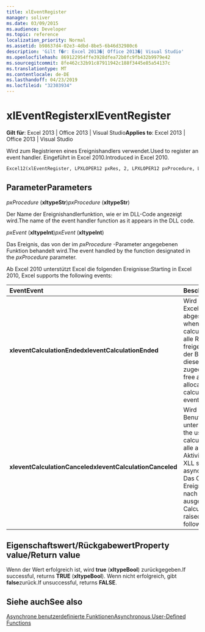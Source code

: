 ```yaml
---
title: xlEventRegister
manager: soliver
ms.date: 03/09/2015
ms.audience: Developer
ms.topic: reference
localization_priority: Normal
ms.assetid: b98637d4-02e3-4dbd-8be5-6b46d32980c6
description: 'Gilt f�r: Excel 2013�| Office 2013�| Visual Studio'
ms.openlocfilehash: 869122954ffe3928dfea72b8fc9fb432b9979e42
ms.sourcegitcommit: 8fe462c32b91c87911942c188f3445e85a54137c
ms.translationtype: MT
ms.contentlocale: de-DE
ms.lasthandoff: 04/23/2019
ms.locfileid: "32303934"
---
```

# <a name="xleventregister"></a><span data-ttu-id="f62ee-103">xlEventRegister</span><span class="sxs-lookup"><span data-stu-id="f62ee-103">xlEventRegister</span></span>

 <span data-ttu-id="f62ee-104">**Gilt für**: Excel 2013 | Office 2013 | Visual Studio</span><span class="sxs-lookup"><span data-stu-id="f62ee-104">**Applies to**: Excel 2013 | Office 2013 | Visual Studio</span></span> 
  
<span data-ttu-id="f62ee-105">Wird zum Registrieren eines Ereignishandlers verwendet.</span><span class="sxs-lookup"><span data-stu-id="f62ee-105">Used to register an event handler.</span></span> <span data-ttu-id="f62ee-106">Eingeführt in Excel 2010.</span><span class="sxs-lookup"><span data-stu-id="f62ee-106">Introduced in Excel 2010.</span></span>
  
```vb
Excel12(xlEventRegister, LPXLOPER12 pxRes, 2, LPXLOPER12 pxProcedure, LPXLOPER12 pxEvent);
```

## <a name="parameters"></a><span data-ttu-id="f62ee-107">Parameter</span><span class="sxs-lookup"><span data-stu-id="f62ee-107">Parameters</span></span>

 <span data-ttu-id="f62ee-108">_pxProcedure_ (**xltypeStr**)</span><span class="sxs-lookup"><span data-stu-id="f62ee-108">_pxProcedure_ (**xltypeStr**)</span></span>
  
<span data-ttu-id="f62ee-109">Der Name der Ereignishandlerfunktion, wie er im DLL-Code angezeigt wird.</span><span class="sxs-lookup"><span data-stu-id="f62ee-109">The name of the event handler function as it appears in the DLL code.</span></span>
  
 <span data-ttu-id="f62ee-110">_pxEvent_ (**xltypeInt**)</span><span class="sxs-lookup"><span data-stu-id="f62ee-110">_pxEvent_ (**xltypeInt**)</span></span>
  
<span data-ttu-id="f62ee-111">Das Ereignis, das von der im _pxProcedure_ -Parameter angegebenen Funktion behandelt wird.</span><span class="sxs-lookup"><span data-stu-id="f62ee-111">The event handled by the function designated in the  _pxProcedure_ parameter.</span></span> 
  
<span data-ttu-id="f62ee-112">Ab Excel 2010 unterstützt Excel die folgenden Ereignisse:</span><span class="sxs-lookup"><span data-stu-id="f62ee-112">Starting in Excel 2010, Excel supports the following events:</span></span>
  
|<span data-ttu-id="f62ee-113">**Event**</span><span class="sxs-lookup"><span data-stu-id="f62ee-113">**Event**</span></span>|<span data-ttu-id="f62ee-114">**Beschreibung**</span><span class="sxs-lookup"><span data-stu-id="f62ee-114">**Description**</span></span>|
|:-----|:-----|
|<span data-ttu-id="f62ee-115">**xleventCalculationEnded**</span><span class="sxs-lookup"><span data-stu-id="f62ee-115">**xleventCalculationEnded**</span></span> <br/> |<span data-ttu-id="f62ee-116">Wird ausgelöst, wenn Excel eine Berechnung abgeschlossen hat.</span><span class="sxs-lookup"><span data-stu-id="f62ee-116">Raised when Excel completes a calculation.</span></span> <span data-ttu-id="f62ee-117">Sie können alle Ressourcen freigeben, die während der Berechnung nach diesem Ereignis zugeordnet sind.</span><span class="sxs-lookup"><span data-stu-id="f62ee-117">You can free any resources allocated during the calculation after this event.</span></span>  <br/> |
|<span data-ttu-id="f62ee-118">**xleventCalculationCanceled**</span><span class="sxs-lookup"><span data-stu-id="f62ee-118">**xleventCalculationCanceled**</span></span> <br/> |<span data-ttu-id="f62ee-119">Wird ausgelöst, wenn der Benutzer die Berechnung unterbricht.</span><span class="sxs-lookup"><span data-stu-id="f62ee-119">Raised when the user interrupts the calculation.</span></span> <span data-ttu-id="f62ee-120">Die XLL sollte alle asynchronen Aktivitäten beenden.</span><span class="sxs-lookup"><span data-stu-id="f62ee-120">The XLL should stop any asynchronous activities.</span></span> <span data-ttu-id="f62ee-121">Das CalculationEnded-Ereignis wird unmittelbar nach diesem Ereignis ausgelöst.</span><span class="sxs-lookup"><span data-stu-id="f62ee-121">The CalculationEnded event is raised immediately following this event.</span></span>  <br/> |
   
## <a name="property-valuereturn-value"></a><span data-ttu-id="f62ee-122">Eigenschaftswert/Rückgabewert</span><span class="sxs-lookup"><span data-stu-id="f62ee-122">Property value/Return value</span></span>

<span data-ttu-id="f62ee-123">Wenn der Wert erfolgreich ist, wird **true** (**xltypeBool**) zurückgegeben.</span><span class="sxs-lookup"><span data-stu-id="f62ee-123">If successful, returns **TRUE** (**xltypeBool**).</span></span> <span data-ttu-id="f62ee-124">Wenn nicht erfolgreich, gibt **false**zurück.</span><span class="sxs-lookup"><span data-stu-id="f62ee-124">If unsuccessful, returns **FALSE**.</span></span>
  
## <a name="see-also"></a><span data-ttu-id="f62ee-125">Siehe auch</span><span class="sxs-lookup"><span data-stu-id="f62ee-125">See also</span></span>



[<span data-ttu-id="f62ee-126">Asynchrone benutzerdefinierte Funktionen</span><span class="sxs-lookup"><span data-stu-id="f62ee-126">Asynchronous User-Defined Functions</span></span>](asynchronous-user-defined-functions.md)

